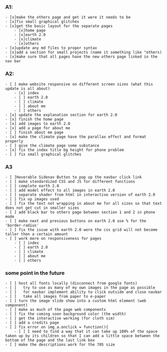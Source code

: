 ### A1:
	- [x]make the others page and get it were it needs to be
	- [x]fix small graphical glitches
	- [x]get the basic layout for the separate pages
		- [x]home page
		- [x]earth 2.0
		- [x]climate
		- [x]others
	- [x]update any md files to proper syntax
	- [x]add a section for small projects (name it something like "others)
	- [x]make sure that all pages have the new others page linked in the nav bar
     
### A2:
	- [ ] make website responsive on different screen sizes (what this update is all about) 
		- [x] index
		- [ ] earth 2.0
		- [ ] climate
		- [ ] about me
		- [ ] others
	- [x] update the explanation section for earth 2.0
	- [x] finish the home page
	- [x] add images to earth 2.0
	- [x] add a page for about me
	- [ ] finish about me page
	- [x] make the climate page have the parallax effect and format properly
	- [ ] give the climate page some substance 
	- [x] fix the index title bg height for phone problem
	- [ ] fix small graphical glitches
### A3
	- [ ]Hoverable Sidenav Button to pop up the navbar click link
	- [ ] make standardized CSS and JS for different functions 
	- [ ] complete earth 2.0
	- [ ] add model effect to all images in earth 2.0
	- [ ] separate shader from html in interactive version of earth 2.0
	- [ ] fix up images used
	- [ ] fix the text not wrapping in about me for all sizes so that text does not get cut in smaller sizes
	- [ ] add black bar to others page between section 1 and 2 in phone mode
	- [ ] make next and previous buttons on earth 2.0 use % for the 'border-radius'
	- [ ] fix the issue with earth 2.0 were the css grid will not become taller then a certain amount
	- [ ] work more on responsiveness for pages
		- [ ] index
		- [ ] earth 2.0
		- [ ] climate
		- [ ] about me
		- [ ] others
	
### some point in the future
	- [ ] host all fonts locally (disconnect from google fonts)
	- [ ]	try to use as many of my own images in the page as possible
	- [ ]	for navbar implement ability to click outside and close navbar
	- [ ]	take all images from paper to e-paper
	- [ ] turn the image slide show into a custom html element (web component)
	- [ ] make as much of the page web components 
	- [ ] fix the coming soon background color (the width)
	- [ ] get the interactive working (for cloth sim)
	- [ ] add a credits page
	- [ ] fix error on img_a.onclick = function(){
		- [ ] I need to find a way that it can take up 100% of the space taken up by its children so that I can add a little space between the bottom of the page and the last link box
	- [ ] make the descriptions work for the 705 size
